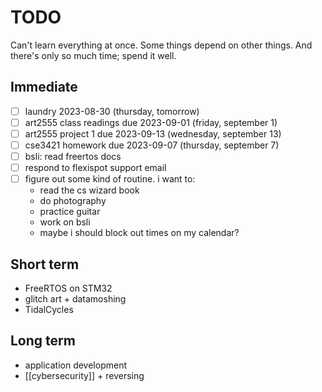 # TODO

Can't learn everything at once. Some things depend on other things. And there's only so much time; spend it well.

## Immediate

- [ ] laundry 2023-08-30 (thursday, tomorrow)
- [ ] art2555 class readings due 2023-09-01 (friday, september 1)
- [ ] art2555 project 1 due 2023-09-13 (wednesday, september 13)
- [ ] cse3421 homework due 2023-09-07 (thursday, september 7)
- [ ] bsli: read freertos docs
- [ ] respond to flexispot support email
- [ ] figure out some kind of routine. i want to:
    - read the cs wizard book
    - do photography
    - practice guitar
    - work on bsli
    - maybe i should block out times on my calendar?
## Short term
- FreeRTOS on STM32
- glitch art + datamoshing
- TidalCycles

## Long term
- application development
- [[cybersecurity]] + reversing
